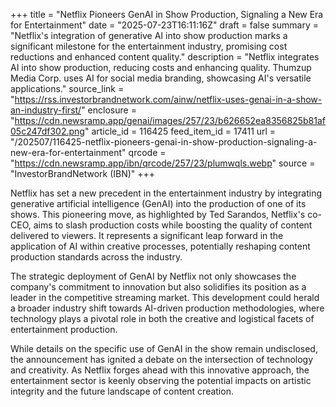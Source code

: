 +++
title = "Netflix Pioneers GenAI in Show Production, Signaling a New Era for Entertainment"
date = "2025-07-23T16:11:16Z"
draft = false
summary = "Netflix's integration of generative AI into show production marks a significant milestone for the entertainment industry, promising cost reductions and enhanced content quality."
description = "Netflix integrates AI into show production, reducing costs and enhancing quality. Thumzup Media Corp. uses AI for social media branding, showcasing AI's versatile applications."
source_link = "https://rss.investorbrandnetwork.com/ainw/netflix-uses-genai-in-a-show-an-industry-first/"
enclosure = "https://cdn.newsramp.app/genai/images/257/23/b626652ea8356825b81af05c247df302.png"
article_id = 116425
feed_item_id = 17411
url = "/202507/116425-netflix-pioneers-genai-in-show-production-signaling-a-new-era-for-entertainment"
qrcode = "https://cdn.newsramp.app/ibn/qrcode/257/23/plumwqls.webp"
source = "InvestorBrandNetwork (IBN)"
+++

<p>Netflix has set a new precedent in the entertainment industry by integrating generative artificial intelligence (GenAI) into the production of one of its shows. This pioneering move, as highlighted by Ted Sarandos, Netflix's co-CEO, aims to slash production costs while boosting the quality of content delivered to viewers. It represents a significant leap forward in the application of AI within creative processes, potentially reshaping content production standards across the industry.</p><p>The strategic deployment of GenAI by Netflix not only showcases the company's commitment to innovation but also solidifies its position as a leader in the competitive streaming market. This development could herald a broader industry shift towards AI-driven production methodologies, where technology plays a pivotal role in both the creative and logistical facets of entertainment production.</p><p>While details on the specific use of GenAI in the show remain undisclosed, the announcement has ignited a debate on the intersection of technology and creativity. As Netflix forges ahead with this innovative approach, the entertainment sector is keenly observing the potential impacts on artistic integrity and the future landscape of content creation.</p>